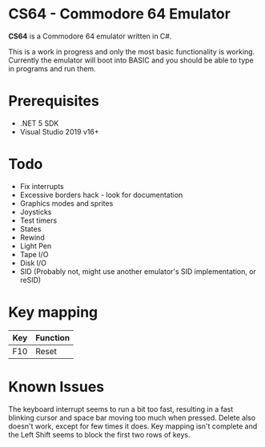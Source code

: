 # CS64 - Commodore 64 Emulator

**CS64** is a Commodore 64 emulator written in C#. 

This is a work in progress and only the most basic functionality is working. Currently the emulator will boot into BASIC 
and you should be able to type in programs and run them.

# Prerequisites

* .NET 5 SDK
* Visual Studio 2019 v16+

# Todo

* Fix interrupts
* Excessive borders hack - look for documentation
* Graphics modes and sprites
* Joysticks
* Test timers
* States
* Rewind
* Light Pen
* Tape I/O
* Disk I/O
* SID (Probably not, might use another emulator's SID implementation, or reSID)

# Key mapping

|  Key    |  Function    |
|---------|--------------|
|  F10    |  Reset       |


# Known Issues

The keyboard interrupt seems to run a bit too fast, resulting in a fast blinking cursor and space bar moving too much when 
pressed. Delete also doesn't work, except for few times it does. Key mapping isn't complete and the Left Shift seems to 
block the first two rows of keys. 
